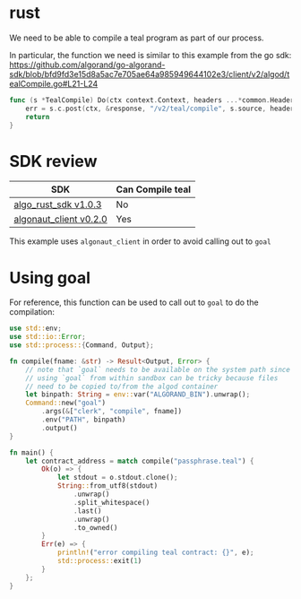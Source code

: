# rust

We need to be able to compile a teal program as part of our process.

In particular, the function we need is similar to this example from the go sdk: https://github.com/algorand/go-algorand-sdk/blob/bfd9fd3e15d8a5ac7e705ae64a985949644102e3/client/v2/algod/tealCompile.go#L21-L24

```go
func (s *TealCompile) Do(ctx context.Context, headers ...*common.Header) (response models.CompileResponse, err error) {
	err = s.c.post(ctx, &response, "/v2/teal/compile", s.source, headers)
	return
}
```

# SDK review

|SDK|Can Compile teal|
|---|---|
|[algo_rust_sdk v1.0.3](https://docs.rs/algo_rust_sdk/1.0.3/algo_rust_sdk/algod/struct.AlgodClient.html)|No
|[algonaut_client v0.2.0](https://docs.rs/algonaut_client/0.2.0/algonaut_client/algod/v2/struct.Client.html#method.compile_teal)|Yes

This example uses `algonaut_client` in order to avoid calling out to `goal`

# Using goal

For reference, this function can be used to call out to `goal` to do the compilation:

```rust
use std::env;
use std::io::Error;
use std::process::{Command, Output};

fn compile(fname: &str) -> Result<Output, Error> {
    // note that `goal` needs to be available on the system path since
    // using `goal` from within sandbox can be tricky because files
    // need to be copied to/from the algod container
    let binpath: String = env::var("ALGORAND_BIN").unwrap();
    Command::new("goal")
        .args(&["clerk", "compile", fname])
        .env("PATH", binpath)
        .output()
}

fn main() {
    let contract_address = match compile("passphrase.teal") {
        Ok(o) => {
            let stdout = o.stdout.clone();
            String::from_utf8(stdout)
                .unwrap()
                .split_whitespace()
                .last()
                .unwrap()
                .to_owned()
        }
        Err(e) => {
            println!("error compiling teal contract: {}", e);
            std::process::exit(1)
        }
    };
}
```

